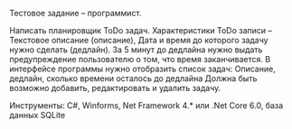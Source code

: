 ﻿Тестовое задание – программист.

Написать планировщик ToDo задач.
Характеристики ToDo записи – Текстовое описание (описание), Дата и время до которого задачу нужно сделать (дедлайн).
За 5 минут до дедлайна нужно выдать предупреждение пользователю о том, что время заканчивается.
В интерфейсе программы нужно отобразить список задач:
Описание, дедлайн, сколько времени осталось до дедлайна
Должна быть возможно добавить, редактировать и удалить задачу.

Инструменты:
C#, Winforms, Net Framework 4.* или .Net Core 6.0, база данных SQLite